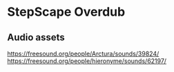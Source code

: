 # StepScape Overdub

## Audio assets
https://freesound.org/people/Arctura/sounds/39824/
https://freesound.org/people/hieronyme/sounds/62197/
